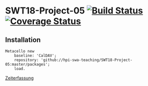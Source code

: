 # SWT18-Project-05 [![Build Status](https://travis-ci.org/hpi-swa-teaching/SWT18-Project-05.svg?branch=master)](https://travis-ci.org/hpi-swa-teaching/SWT18-Project-05)[![Coverage Status](https://coveralls.io/repos/github/hpi-swa-teaching/SWT18-Project-05/badge.svg?branch=master)](https://coveralls.io/github/hpi-swa-teaching/SWT18-Project-05?branch=master)

## Installation

    Metacello new
        baseline: 'CalDAV';
        repository: 'github://hpi-swa-teaching/SWT18-Project-05:master/packages';
        load.

[Zeiterfassung](https://docs.google.com/spreadsheets/d/1dj4SpqwGRc0vceZKTeiQqER_g5aR3-BoUz4oO5T2MIw/edit#gid=281207454)
